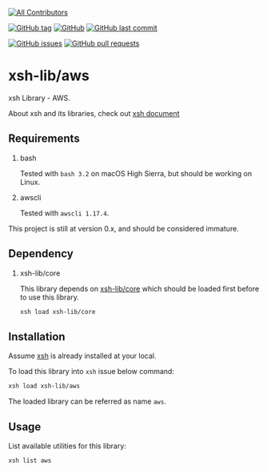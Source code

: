 [![All Contributors](https://img.shields.io/badge/all_contributors-1-orange.svg?style=flat-square)](#contributors)

[![GitHub tag](https://img.shields.io/github/tag/xsh-lib/aws.svg?style=flat-square)](https://github.com/xsh-lib/aws/) [![GitHub](https://img.shields.io/github/license/xsh-lib/aws.svg?style=flat-square)](https://github.com/xsh-lib/aws/) [![GitHub last commit](https://img.shields.io/github/last-commit/xsh-lib/aws.svg?style=flat-square)](https://github.com/xsh-lib/aws/)

[![GitHub issues](https://img.shields.io/github/issues/xsh-lib/aws.svg?style=flat-square)](https://github.com/xsh-lib/aws/)
[![GitHub pull requests](https://img.shields.io/github/issues-pr/xsh-lib/aws.svg?style=flat-square)](https://github.com/xsh-lib/aws/)

# xsh-lib/aws

xsh Library - AWS.

About xsh and its libraries, check out [xsh document](https://github.com/alexzhangs/xsh)

## Requirements

1. bash

    Tested with `bash 3.2` on macOS High Sierra, but should be working on Linux.

1. awscli

    Tested with `awscli 1.17.4`.

This project is still at version 0.x, and should be considered immature.

## Dependency

1. xsh-lib/core

    This library depends on [xsh-lib/core](https://github.com/xsh-lib/core) which should be loaded first before to use this library.

    ```bash
    xsh load xsh-lib/core
    ```

## Installation

Assume [xsh](https://github.com/alexzhangs/xsh) is already installed at your local.

To load this library into `xsh` issue below command:

```bash
xsh load xsh-lib/aws
```

The loaded library can be referred as name `aws`.

## Usage

List available utilities for this library:

```bash
xsh list aws
```
